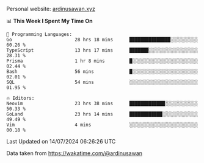 Personal website: [ardinusawan.xyz](https://ardinusawan.xyz)

<!--START_SECTION:waka-->
📊 **This Week I Spent My Time On** 

```text
💬 Programming Languages: 
Go                       28 hrs 18 mins      ███████████████░░░░░░░░░░   60.26 % 
TypeScript               13 hrs 17 mins      ███████░░░░░░░░░░░░░░░░░░   28.31 % 
Prisma                   1 hr 8 mins         █░░░░░░░░░░░░░░░░░░░░░░░░   02.44 % 
Bash                     56 mins             █░░░░░░░░░░░░░░░░░░░░░░░░   02.01 % 
SQL                      54 mins             ░░░░░░░░░░░░░░░░░░░░░░░░░   01.95 % 

🔥 Editors: 
Neovim                   23 hrs 38 mins      █████████████░░░░░░░░░░░░   50.33 % 
GoLand                   23 hrs 14 mins      ████████████░░░░░░░░░░░░░   49.49 % 
Vim                      4 mins              ░░░░░░░░░░░░░░░░░░░░░░░░░   00.18 % 
```


 Last Updated on 14/07/2024 06:26:26 UTC
<!--END_SECTION:waka-->
Data taken from https://wakatime.com/@ardinusawan
